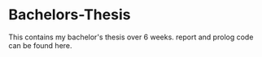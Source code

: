 # Bachelors-Thesis

This contains my bachelor's thesis over 6 weeks. report and prolog code can be found here. 
